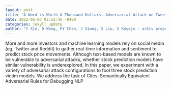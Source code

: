 ```yaml
--- 
layout: post 
title: "A Word is Worth A Thousand Dollars: Adversarial Attack on Tweets Fools Stock Prediction" 
date: 2022-05-07 02:52:45 -0400 
categories: jekyll update 
author: "Y Xie, D Wang, PY Chen, J Xiong, S Liu, S Koyejo - arXiv preprint arXiv:2205.01094, 2022" 
--- 
```

More and more investors and machine learning models rely on social media (eg, Twitter and Reddit) to gather real-time information and sentiment to predict stock price movements. Although text-based models are known to be vulnerable to adversarial attacks, whether stock prediction models have similar vulnerability is underexplored. In this paper, we experiment with a variety of adversarial attack configurations to fool three stock prediction victim models. We address the task of Cites: Semantically Equivalent Adversarial Rules for Debugging NLP
